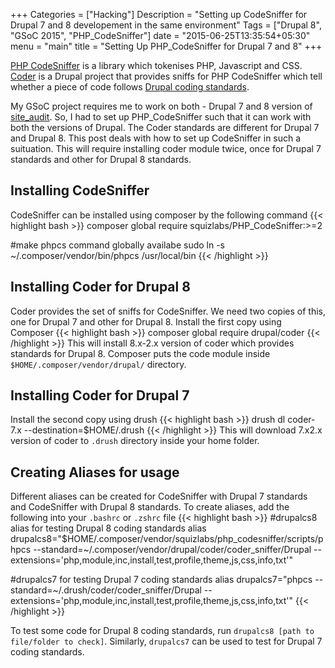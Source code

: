 +++
Categories = ["Hacking"]
Description = "Setting up CodeSniffer for Drupal 7 and 8 developement in the same environment"
Tags = ["Drupal 8", "GSoC 2015", "PHP_CodeSniffer"]
date = "2015-06-25T13:35:54+05:30"
menu = "main"
title = "Setting Up PHP_CodeSniffer for Drupal 7 and 8"
+++

[PHP CodeSniffer](https://github.com/squizlabs/PHP_CodeSniffer) is a library which tokenises PHP, Javascript and CSS. [Coder](https://www.drupal.org/project/coder) is a Drupal project that provides sniffs for PHP CodeSniffer which tell whether a piece of code follows [Drupal coding standards](https://www.drupal.org/coding-standards).

My GSoC project requires me to work on both - Drupal 7 and 8 version of [site_audit](https://drupal.org/project/site_audit). So, I had to set up PHP_CodeSniffer such that it can work with both the versions of Drupal. The Coder standards are different for Drupal 7 and Drupal 8. This post deals with how to set up CodeSniffer in such a suituation. This will require installing coder module twice, once for Drupal 7 standards and other for Drupal 8 standards.

## Installing CodeSniffer
CodeSniffer can be installed using composer by the following command
{{< highlight bash >}}
composer global require squizlabs/PHP_CodeSniffer:\>=2

#make phpcs command globally availabe
sudo ln -s ~/.composer/vendor/bin/phpcs /usr/local/bin
{{< /highlight >}}


## Installing Coder for Drupal 8
Coder provides the set of sniffs for CodeSniffer. We need two copies of this, one for Drupal 7 and other for Drupal 8.
Install the first copy using Composer
{{< highlight bash >}}
composer global require drupal/coder
{{< /highlight >}}
This will install 8.x-2.x version of coder which provides standards for Drupal 8. Composer puts the code module inside `$HOME/.composer/vendor/drupal/` directory.

## Installing Coder for Drupal 7
Install the second copy using drush
{{< highlight bash >}}
drush dl coder-7.x --destination=$HOME/.drush
{{< /highlight >}}
This will download 7.x2.x version of coder to `.drush` directory inside your home folder.

## Creating Aliases for usage
Different aliases can be created for CodeSniffer with Drupal 7 standards and CodeSniffer with Drupal 8 standards. To create aliases, add the following into your `.bashrc` or `.zshrc` file
{{< highlight bash >}}
#drupalcs8 alias for testing Drupal 8 coding standards
alias drupalcs8="$HOME/.composer/vendor/squizlabs/php_codesniffer/scripts/phpcs --standard=~/.composer/vendor/drupal/coder/coder_sniffer/Drupal --extensions='php,module,inc,install,test,profile,theme,js,css,info,txt'"

#drupalcs7 for testing Drupal 7 coding standards
alias drupalcs7="phpcs --standard=~/.drush/coder/coder_sniffer/Drupal --extensions='php,module,inc,install,test,profile,theme,js,css,info,txt'"
{{< /highlight >}}

To test some code for Drupal 8 coding standards, run `drupalcs8 [path to file/folder to check]`. Similarly, `drupalcs7` can be used to test for Drupal 7 coding standards.
